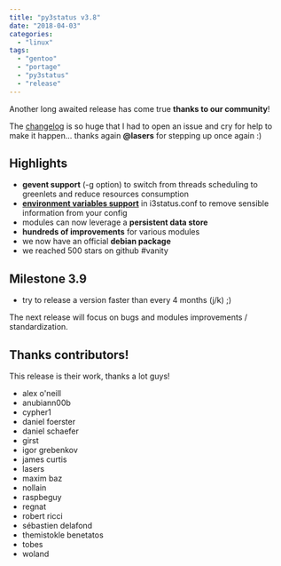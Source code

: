 ```yaml
---
title: "py3status v3.8"
date: "2018-04-03"
categories: 
  - "linux"
tags: 
  - "gentoo"
  - "portage"
  - "py3status"
  - "release"
---
```


Another long awaited release has come true **thanks to our community**!

The [changelog](https://github.com/ultrabug/py3status/blob/master/CHANGELOG) is so huge that I had to open an issue and cry for help to make it happen... thanks again **@lasers** for stepping up once again :)

## Highlights

- **gevent support** (-g option) to switch from threads scheduling to greenlets and reduce resources consumption
- [**environment variables support**](http://py3status.readthedocs.io/en/latest/configuration.html#environment-variables) in i3status.conf to remove sensible information from your config
- modules can now leverage a **persistent data store**
- **hundreds of improvements** for various modules
- we now have an official **debian package**
- we reached 500 stars on github #vanity

## Milestone 3.9

- try to release a version faster than every 4 months (j/k) ;)

The next release will focus on bugs and modules improvements / standardization.

## Thanks contributors!

This release is their work, thanks a lot guys!

- alex o'neill
- anubiann00b
- cypher1
- daniel foerster
- daniel schaefer
- girst
- igor grebenkov
- james curtis
- lasers
- maxim baz
- nollain
- raspbeguy
- regnat
- robert ricci
- sébastien delafond
- themistokle benetatos
- tobes
- woland
